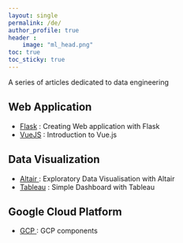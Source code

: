 ```yaml
---
layout: single
permalink: /de/
author_profile: true
header :
    image: "ml_head.png"
toc: true
toc_sticky: true
---
```


A series of articles dedicated to data engineering


## Web Application
* [Flask](https://mohameddhaoui.github.io/statistics/graph/) : Creating Web application with Flask
* [VueJS](https://mohameddhaoui.github.io/statistics/graph/) : Introduction to Vue.js


## Data Visualization

* [Altair ](https://mohameddhaoui.github.io/dataengineering/altair/) : Exploratory Data Visualisation with Altair 
* [Tableau](https://mohameddhaoui.github.io/statistics/graph/) : Simple Dashboard with Tableau 

## Google Cloud Platform

* [GCP ](https://mohameddhaoui.github.io/dataengineering/altair/) : GCP components 
